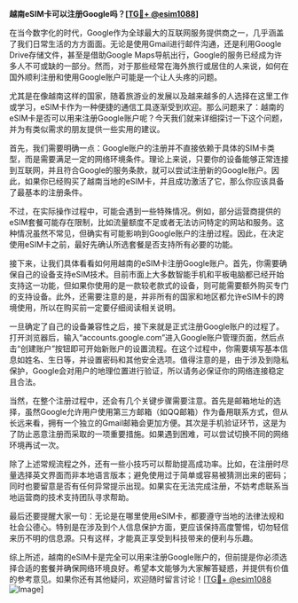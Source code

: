 **越南eSIM卡可以注册Google吗？[[TG💪+ @esim1088](https://t.me/s/esim1088)]**

在当今数字化的时代，Google作为全球最大的互联网服务提供商之一，几乎涵盖了我们日常生活的方方面面。无论是使用Gmail进行邮件沟通，还是利用Google Drive存储文件，甚至是借助Google Maps导航出行，Google的服务已经成为许多人不可或缺的一部分。然而，对于那些经常在海外旅行或居住的人来说，如何在国外顺利注册和使用Google账户可能是一个让人头疼的问题。

尤其是在像越南这样的国家，随着旅游业的发展以及越来越多的人选择在这里工作或学习，eSIM卡作为一种便捷的通信工具逐渐受到欢迎。那么问题来了：越南的eSIM卡是否可以用来注册Google账户呢？今天我们就来详细探讨一下这个问题，并为有类似需求的朋友提供一些实用的建议。

首先，我们需要明确一点：Google账户的注册并不直接依赖于具体的SIM卡类型，而是需要满足一定的网络环境条件。理论上来说，只要你的设备能够正常连接到互联网，并且符合Google的服务条款，就可以尝试注册新的Google账户。因此，如果你已经购买了越南当地的eSIM卡，并且成功激活了它，那么你应该具备了最基本的注册条件。

不过，在实际操作过程中，可能会遇到一些特殊情况。例如，部分运营商提供的eSIM套餐可能存在限制，比如流量额度不足或者无法访问特定的网站和服务。这种情况虽然不常见，但确实有可能影响到Google账户的注册过程。因此，在决定使用eSIM卡之前，最好先确认所选套餐是否支持所有必要的功能。

接下来，让我们具体看看如何用越南的eSIM卡注册Google账户。首先，你需要确保自己的设备支持eSIM技术。目前市面上大多数智能手机和平板电脑都已经开始支持这一功能，但如果你使用的是一款较老款式的设备，则可能需要额外购买专门的支持设备。此外，还需要注意的是，并非所有的国家和地区都允许eSIM卡的跨境使用，所以在购买前一定要仔细阅读相关说明。

一旦确定了自己的设备兼容性之后，接下来就是正式注册Google账户的过程了。打开浏览器后，输入“accounts.google.com”进入Google账户管理页面，然后点击“创建账户”按钮即可开始新账户的设置流程。在这个过程中，你需要填写基本信息如姓名、生日等，并设置密码和其他安全选项。值得注意的是，由于涉及到隐私保护，Google会对用户的地理位置进行验证，所以请务必保证你的网络连接稳定且合法。

当然，在整个注册过程中，还会有几个关键步骤需要注意。首先是邮箱地址的选择，虽然Google允许用户使用第三方邮箱（如QQ邮箱）作为备用联系方式，但从长远来看，拥有一个独立的Gmail邮箱会更加方便。其次是手机验证环节，这是为了防止恶意注册而采取的一项重要措施。如果遇到困难，可以尝试切换不同的网络环境再试一次。

除了上述常规流程之外，还有一些小技巧可以帮助提高成功率。比如，在注册时尽量选择英文界面而非本地语言版本；避免使用过于简单或容易被猜测出来的密码；同时也要留意是否有任何异常提示出现。如果实在无法完成注册，不妨考虑联系当地运营商的技术支持团队寻求帮助。

最后还要提醒大家一句：无论是在哪里使用eSIM卡，都要遵守当地的法律法规和社会公德心。特别是在涉及到个人信息保护方面，更应该保持高度警惕，切勿轻信来历不明的信息源。只有这样，才能真正享受到科技带来的便利与乐趣。

综上所述，越南的eSIM卡是完全可以用来注册Google账户的，但前提是你必须选择合适的套餐并确保网络环境良好。希望本文能够为大家解答疑惑，并提供有价值的参考意见。如果你还有其他疑问，欢迎随时留言讨论！[[TG💪+ @esim1088](https://t.me/s/esim1088) ![Image](https://i.postimg.cc/4NQfJmqS/Snipaste-2025-05-13-00-14-12.png)]